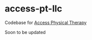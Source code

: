 # access-pt-llc

Codebase for [Access Physical Therapy](https://accessphysicaltherapyllc.com/)

Soon to be updated
